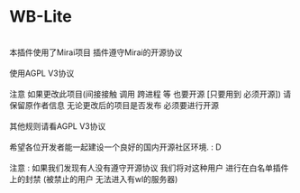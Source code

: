 # WB-Lite
<br>本插件使用了Mirai项目 插件遵守Mirai的开源协议</br>
<br>使用AGPL V3协议 </br>
<br>注意 如果更改此项目(间接接触 调用 跨进程 等 也要开源 [只要用到 必须开源]) 请保留原作者信息 无论更改后的项目是否发布 必须要进行开源</br>
<br>其他规则请看AGPL V3协议</br>
<br>希望各位开发者能一起建设一个良好的国内开源社区环境. : D</br>
<br>注意 : 如果我们发现有人没有遵守开源协议 我们将对这种用户 进行在白名单插件上的封禁 (被禁止的用户 无法进入有wl的服务器)</br>
